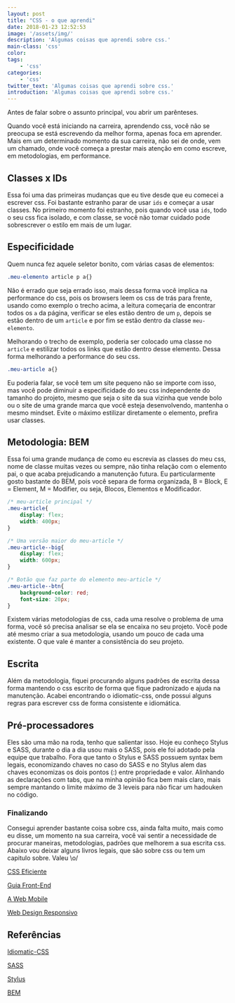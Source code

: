 ```yaml
---
layout: post
title: "CSS - o que aprendi"
date: 2018-01-23 12:52:53
image: '/assets/img/'
description: 'Algumas coisas que aprendi sobre css.'
main-class: 'css'
color:  
tags:
    - 'css'
categories:
    - 'css'
twitter_text: 'Algumas coisas que aprendi sobre css.'
introduction: 'Algumas coisas que aprendi sobre css.'
---
```


Antes de falar sobre o assunto principal, vou abrir um parênteses.

Quando você está iniciando na carreira, aprendendo css, você não se preocupa se está escrevendo da melhor forma, apenas foca em aprender. Mais em um determinado momento da sua carreira, não sei de onde, vem um chamado, onde você começa a prestar mais atenção em como escreve, em metodologias, em performance.

## Classes x IDs

Essa foi uma das primeiras mudanças que eu tive desde que eu comecei a escrever css. Foi bastante estranho parar de usar `ids` e começar a usar classes. No primeiro momento foi estranho, pois quando você usa `ids`, todo o seu css fica isolado, e com classe, se você não tomar cuidado pode sobrescrever o estilo em mais de um lugar.

## Especificidade

Quem nunca fez aquele seletor bonito, com várias casas de elementos:

```css
.meu-elemento article p a{}
```

Não é errado que seja errado isso, mais dessa forma você implica na performance do css, pois os browsers leem os css de trás para frente, usando como exemplo o trecho acima, a leitura começaria de encontrar todos os `a` da página, verificar se eles estão dentro de um `p`, depois se estão dentro de um `article` e por fim se estão dentro da classe `meu-elemento`. 

Melhorando o trecho de exemplo, poderia ser colocado uma classe no `article` e estilizar todos os links que estão dentro desse elemento. Dessa forma melhorando a performance do seu css.

```css
.meu-article a{}
```

Eu poderia falar, se você tem um site pequeno não se importe com isso, mas você pode diminuir a especificidade do seu css independente do tamanho do projeto, mesmo que seja o site da sua vizinha que vende bolo ou o site de uma grande marca que você esteja desenvolvendo, mantenha o mesmo mindset. Evite o máximo estilizar diretamente o elemento, prefira usar classes.

## Metodologia: BEM

Essa foi uma grande mudança de como eu escrevia as classes do meu css, nome de classe muitas vezes ou sempre, não tinha relação com o elemento pai, o que acaba prejudicando a manutenção futura. Eu particularmente gosto bastante do BEM, pois você separa de forma organizada, B = Block, E = Element, M = Modifier, ou seja, Blocos, Elementos e Modificador.

```css
/* meu-article principal */
.meu-article{
    display: flex;
    width: 400px;
}

/* Uma versão maior do meu-article */
.meu-article--big{
    display: flex;
    width: 600px;
}

/* Botão que faz parte do elemento meu-article */
.meu-article--btn{
    background-color: red;
    font-size: 20px;
}
```

Existem várias metodologias de css, cada uma resolve o problema de uma forma, você só precisa analisar se ela se encaixa no seu projeto. Você pode até mesmo criar a sua metodologia, usando um pouco de cada uma existente. O que vale é manter a consistência do seu projeto.

## Escrita

Além da metodologia, fiquei procurando alguns padrões de escrita dessa forma mantendo o css escrito de forma que fique padronizado e ajuda na manutenção. Acabei encontrando o idiomatic-css, onde possui alguns regras para escrever css de forma consistente e idiomática.


## Pré-processadores

Eles são uma mão na roda, tenho que salientar isso. Hoje eu conheço Stylus e SASS, durante o dia a dia usou mais o SASS, pois ele foi adotado pela equipe que trabalho. Fora que tanto o Stylus e SASS possuem syntax bem legais, economizando chaves no caso do SASS e no Stylus alem das chaves economizas os dois pontos (:) entre propriedade e valor. Alinhando as declarações com tabs, que na minha opinião fica bem mais claro, mais sempre mantando o limite máximo de 3 leveis para não ficar um hadouken no código.


### Finalizando

Consegui aprender bastante coisa sobre css, ainda falta muito, mais como eu disse, um momento na sua carreira, você vai sentir a necessidade de procurar maneiras, metodologias, padrões que melhorem a sua escrita css. Abaixo vou deixar alguns livros legais, que são sobre css ou tem um capitulo sobre. Valeu \o/

[CSS Eficiente](https://www.casadocodigo.com.br/products/livro-css-eficiente)

[Guia Front-End](https://www.casadocodigo.com.br/products/livro-guia-frontend)

[A Web Mobile](https://www.casadocodigo.com.br/products/livro-web-mobile)

[Web Design Responsivo](https://www.casadocodigo.com.br/products/livro-web-design-responsivo)

## Referências

[Idiomatic-CSS](https://github.com/necolas/idiomatic-css)

[SASS](http://sass-lang.com/)

[Stylus](http://stylus-lang.com/)

[BEM](http://getbem.com/introduction/)